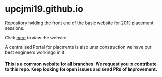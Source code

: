 # upcjmi19.github.io
Repository holding the front end of the basic website for 2019 placement sessions.

Click [here](https://upcjmi19.github.io/index.html) to view the website.
<p> A centralised Portal for placments is also uner construction we have our best engineers workingo in it</p>
<h4> This is a common website for all branches. We request you to contribute to this repo. Keep looking for open issues and send PRs of Improvement.</h4>
